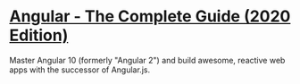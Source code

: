# [Angular - The Complete Guide (2020 Edition)](https://www.udemy.com/course/the-complete-guide-to-angular-2/)

Master Angular 10 (formerly "Angular 2") and build awesome, reactive web apps with the successor of Angular.js.
